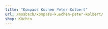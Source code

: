 ```yaml
---
title: "Kompass Küchen Peter Kolbert"
url: /mosbach/kompass-kuechen-peter-kolbert/
shop: Küchen
---
```


